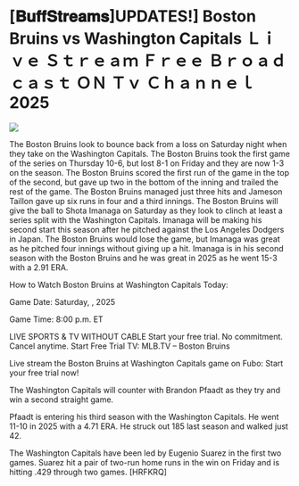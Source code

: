 # [𝐁𝐮𝐟𝐟𝐒𝐭𝐫𝐞𝐚𝐦𝐬]UPDATES!] Boston Bruins vs Washington Capitals Ｌｉｖｅ Ｓｔｒｅａｍ Ｆｒｅｅ Ｂｒｏａｄｃａｓｔ ＯＮ Ｔｖ Ｃｈａｎｎｅｌ  2025  
  
  
[![](https://i.imgur.com/qSNzIqt.png)](https://movie.rssnews.media/wSWyoXpz.php)  
  
The Boston Bruins look to bounce back from a loss on Saturday night when they take on the Washington Capitals. The Boston Bruins took the first game of the series on Thursday 10-6, but lost 8-1 on Friday and they are now 1-3 on the season. The Boston Bruins scored the first run of the game in the top of the second, but gave up two in the bottom of the inning and trailed the rest of the game. The Boston Bruins managed just three hits and Jameson Taillon gave up six runs in four and a third innings. The Boston Bruins will give the ball to Shota Imanaga on Saturday as they look to clinch at least a series split with the Washington Capitals. Imanaga will be making his second start this season after he pitched against the Los Angeles Dodgers in Japan. The Boston Bruins would lose the game, but Imanaga was great as he pitched four innings without giving up a hit. Imanaga is in his second season with the Boston Bruins and he was great in 2025 as he went 15-3 with a 2.91 ERA.

How to Watch Boston Bruins at Washington Capitals Today:

Game Date: Saturday, , 2025

Game Time: 8:00 p.m. ET

LIVE SPORTS & TV WITHOUT CABLE
Start your free trial. No commitment. Cancel anytime.
Start Free Trial
TV: MLB.TV – Boston Bruins

Live stream the Boston Bruins at Washington Capitals game on Fubo: Start your free trial now!

The Washington Capitals will counter with Brandon Pfaadt as they try and win a second straight game.

Pfaadt is entering his third season with the Washington Capitals. He went 11-10 in 2025 with a 4.71 ERA. He struck out 185 last season and walked just 42.

The Washington Capitals have been led by Eugenio Suarez in the first two games. Suarez hit a pair of two-run home runs in the win on Friday and is hitting .429 through two games. [HRFKRQ]